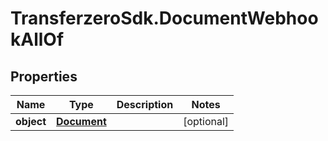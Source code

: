 # TransferzeroSdk.DocumentWebhookAllOf

## Properties

Name | Type | Description | Notes
------------ | ------------- | ------------- | -------------
**object** | [**Document**](Document.md) |  | [optional] 


